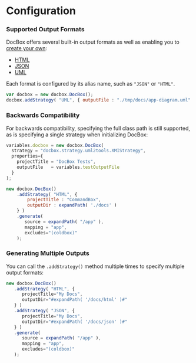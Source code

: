 # Configuration

### **Supported Output Formats**

DocBox offers several built-in output formats as well as enabling you to [create your own](../output-formats/custom-output-strategy.md):

* [HTML](output-formats/html.md)
* [JSON](output-formats/json.md)
* [UML](output-formats/uml.md)

Each format is configured by its alias name, such as `"JSON"` or `"HTML"`.

```javascript
var docbox = new docbox.DocBox();
docbox.addStrategy( "UML", { outputFile : "./tmp/docs/app-diagram.uml" })
```

### Backwards Compatibility

For backwards compatibility, specifying the full class path is still supported, as is specifying a single strategy when initializing DocBox:

```javascript
variables.docbox = new docbox.DocBox(
  strategy = "docbox.strategy.uml2tools.XMIStrategy",
  properties={ 
    projectTitle = "DocBox Tests",
    outputFile   = variables.testOutputFile
  }
);
```

```javascript
new docbox.DocBox()
    .addStrategy( "HTML", {
        projectTitle : "CommandBox",
        outputDir : expandPath( './docs' )
    } )
    .generate(
       source = expandPath( "/app" ),
       mapping = "app",
       excludes="(coldbox)"
    );
```

### Generating Multiple Outputs

You can call the `.addStrategy()` method multiple times to specify multiple output formats:

```javascript
new docbox.DocBox()
   .addStrategy( "HTML", {
      projectTitle="My Docs",
      outputDir="#expandPath( '/docs/html' )#"
   } )
   .addStrategy( "JSON", {
      projectTitle="My Docs",
      outputDir="#expandPath( '/docs/json' )#"
   } )
   .generate(
      source = expandPath( "/app" ),
      mapping = "app",
      excludes="(coldbox)"
   );
```

